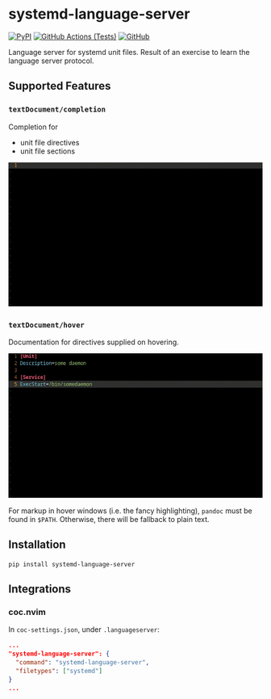 # systemd-language-server

[![PyPI](https://img.shields.io/pypi/v/systemd-language-server)](https://pypi.org/project/systemd-language-server)
[![GitHub Actions (Tests)](https://github.com/psacawa/systemd-language-server/actions/workflows/test.yml/badge.svg)](https://github.com/psacawa/systemd-language-server/actions)
[![GitHub](https://img.shields.io/github/license/psacawa/systemd-language-server)](https://github.com/psacawa/systemd-language-server/blob/master/LICENSE)

Language server for systemd unit files. Result of an exercise to learn the language server protocol.

## Supported Features

### `textDocument/completion`

Completion for

- unit file directives
- unit file sections
<!-- - values of some directives -->

![](assets/completion.gif)

### `textDocument/hover`

Documentation for directives supplied on hovering.

![](assets/hover.gif)

For markup in hover windows (i.e. the fancy highlighting), `pandoc` must be found in `$PATH`. Otherwise, there will be fallback to plain text.

## Installation

```
pip install systemd-language-server
```

## Integrations

### coc.nvim

In `coc-settings.json`, under `.languageserver`:

```json
...
"systemd-language-server": {
  "command": "systemd-language-server",
  "filetypes": ["systemd"]
}
...
```
